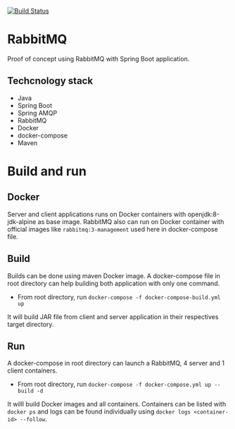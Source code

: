 [![Build Status](https://travis-ci.org/edineipiovesan/poc-rabbitmq-springboot.svg?branch=master)](https://travis-ci.org/edineipiovesan/poc-rabbitmq-springboot)

# RabbitMQ
Proof of concept using RabbitMQ with Spring Boot application.

## Techcnology stack
- Java
- Spring Boot
- Spring AMQP
- RabbitMQ
- Docker
- docker-compose
- Maven

# Build and run
## Docker
Server and client applications runs on Docker containers with openjdk:8-jdk-alpine as base image.
RabbitMQ also can run on Docker container with official images like ```rabbitmq:3-management``` used here in docker-compose file.

## Build 
Builds can be done using maven Docker image. A docker-compose file in root directory can help building both application with only one command.
- From root directory, run ```docker-compose -f docker-compose-build.yml up```

It will build JAR file from client and server application in their respectives target directory.

## Run
A docker-compose in root directory can launch a RabbitMQ, 4 server and 1 client containers.
- From root directory, run ```docker-compose -f docker-compose.yml up --build -d```

It willl build Docker images and all containers. Containers can be listed with ```docker ps``` and logs can be found individually using ```docker logs <container-id> --follow```.
